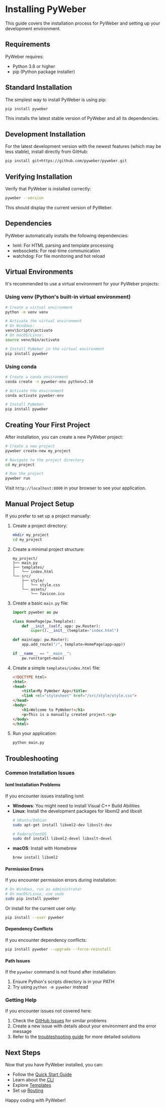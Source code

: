 # Installing PyWeber

This guide covers the installation process for PyWeber and setting up your development environment.

## Requirements

PyWeber requires:

- Python 3.8 or higher
- pip (Python package installer)

## Standard Installation

The simplest way to install PyWeber is using pip:

```bash
pip install pyweber
```

This installs the latest stable version of PyWeber and all its dependencies.

## Development Installation

For the latest development version with the newest features (which may be less stable), install directly from GitHub:

```bash
pip install git+https://github.com/pyweber/pyweber.git
```

## Verifying Installation

Verify that PyWeber is installed correctly:

```bash
pyweber --version
```

This should display the current version of PyWeber.

## Dependencies

PyWeber automatically installs the following dependencies:

- lxml: For HTML parsing and template processing
- websockets: For real-time communication
- watchdog: For file monitoring and hot reload

## Virtual Environments

It's recommended to use a virtual environment for your PyWeber projects:

### Using venv (Python's built-in virtual environment)

```bash
# Create a virtual environment
python -m venv venv

# Activate the virtual environment
# On Windows:
venv\Scripts\activate
# On macOS/Linux:
source venv/bin/activate

# Install PyWeber in the virtual environment
pip install pyweber
```

### Using conda

```bash
# Create a conda environment
conda create -n pyweber-env python=3.10

# Activate the environment
conda activate pyweber-env

# Install PyWeber
pip install pyweber
```

## Creating Your First Project

After installation, you can create a new PyWeber project:

```bash
# Create a new project
pyweber create-new my_project

# Navigate to the project directory
cd my_project

# Run the project
pyweber run
```

Visit `http://localhost:8800` in your browser to see your application.

## Manual Project Setup

If you prefer to set up a project manually:

1. Create a project directory:
   ```bash
   mkdir my_project
   cd my_project
   ```

2. Create a minimal project structure:
   ```
   my_project/
   ├── main.py
   ├── templates/
   │   └── index.html
   └── src/
       ├── style/
       │   └── style.css
       └── assets/
           └── favicon.ico
   ```

3. Create a basic `main.py` file:

    ```python
    import pyweber as pw

    class HomePage(pw.Template):
        def __init__(self, app: pw.Router):
            super().__init__(template="index.html")

    def main(app: pw.Router):
        app.add_route("/", template=HomePage(app=app))

    if __name__ == "__main__":
        pw.run(target=main)
    ```

4. Create a simple `templates/index.html` file:
   ```html
   <!DOCTYPE html>
   <html>
   <head>
       <title>My PyWeber App</title>
       <link rel="stylesheet" href="/src/style/style.css">
   </head>
   <body>
       <h1>Welcome to PyWeber!</h1>
       <p>This is a manually created project.</p>
   </body>
   </html>
   ```

5. Run your application:
   ```bash
   python main.py
   ```

## Troubleshooting

### Common Installation Issues

#### lxml Installation Problems

If you encounter issues installing lxml:

- **Windows**: You might need to install Visual C++ Build Abilities
- **Linux**: Install the development packages for libxml2 and libxslt
  ```bash
  # Ubuntu/Debian
  sudo apt-get install libxml2-dev libxslt-dev
  
  # Fedora/CentOS
  sudo dnf install libxml2-devel libxslt-devel
  ```
- **macOS**: Install with Homebrew
  ```bash
  brew install libxml2
  ```

#### Permission Errors

If you encounter permission errors during installation:

```bash
# On Windows, run as administrator
# On macOS/Linux, use sudo
sudo pip install pyweber
```

Or install for the current user only:

```bash
pip install --user pyweber
```

#### Dependency Conflicts

If you encounter dependency conflicts:

```bash
pip install pyweber --upgrade --force-reinstall
```

#### Path Issues

If the `pyweber` command is not found after installation:

1. Ensure Python's scripts directory is in your PATH
2. Try using `python -m pyweber` instead

### Getting Help

If you encounter issues not covered here:

1. Check the [GitHub Issues](https://github.com/pyweber/pyweber/issues) for similar problems
2. Create a new issue with details about your environment and the error message
3. Refer to the [troubleshooting guide](troubleshooting.md) for more detailed solutions

## Next Steps

Now that you have PyWeber installed, you can:

- Follow the [Quick Start Guide](index.md#quick-start)
- Learn about the [CLI](cli.md)
- Explore [Templates](template.md)
- Set up [Routing](router.md)

Happy coding with PyWeber!
